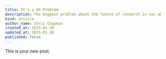 ```yaml
---
title: It's a UX Problem
description: The biggest problem about the future of research is not about data, but about user experience.
kind: article
author_name: Chris Chapman
created_at: 2015-01-30
updated_at: 2015-01-30
published: false
---
```

This is your new post.
